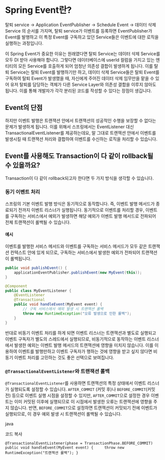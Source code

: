 # Spring Event란?
탈퇴 service -> Application EventPublisher -> Schedule Event -> 데이터 삭제 Service
의 순서를 가지며, 탈퇴 service가 이벤트를 등록하면 EventPublisher가 Event를 발행하고 이 특정 Event를 구독하고 있던 Service들은 이벤트에 대한 로직을 실행하는 과정입니다.

이 Spring Event가 중요한 이유는 원래였다면 탈퇴 Service는 데이터 삭제 Service를 모두 DI 받아 사용해야 합니다.
그렇다면 데이터베이스에 userId 컬럼을 가지고 있는 엔티티의 모든 Service를 호출하게 되어 엄청난 의존성 결합이 발생하게 됩니다.
이를 탈퇴 Service는 탈퇴 Event를 발행하기만 하고, 데이터 삭제 Service들은 탈퇴 Event를 구독하여 탈퇴 Event가 발생했을 때, 자신에게 주어진 데이터 삭제 임무만을 맡을 수 있어 유저 탈퇴를 담당하는 객체가 다른 Service Layer와 의존성 결합을 이루지 않아도 됩니다.
이를 통해 개발자가 각각 분리된 코드를 작성할 수 있다는 장점이 생깁니다.

## Event의 단점
하지만 이벤트 발행은 트랜잭션 안에서 트랜잭션의 성공적인 수행을 보장할 수 없다는 문제가 발생하게 됩니다.
이를 위해서 스프링에서는 EventListener 대신 TransactionalEventListener를 제공하는데요, 말 그대로 트랜잭션 안에서 이벤트를 발생시킬 때 트랜잭션 처리와 결합하여 이벤트를 수신하는 로직을 처리할 수 있습니다.

## Event를 사용해도 Transaction이 다 같이 rollback될 수 있을까요?
Transaction이 다 같이 rollback되고자 한다면 두 가지 방식을 생각할 수 있습니다.
### 동기 이벤트 처리
스프링의 기본 이벤트 발행 방식은 동기적으로 동작합니다. 즉, 이벤트 발행 메서드가 종료되기 전까지 이벤트 리스너가 실행됩니다.
동기적으로 이벤트를 처리할 경우, 이벤트를 구독하는 서비스에서 예외가 발생하면 해당 예외가 이벤트 발행 메서드로 전파되어 전체 트랜잭션이 롤백될 수 있습니다.

#### 예시
이벤트를 발행한 서비스 메서드와 이벤트를 구독하는 서비스 메서드가 모두 같은 트랜잭션 컨텍스트 안에 있게 되므로, 구독하는 서비스에서 발생한 예외가 전파되어 트랜잭션이 롤백됩니다.
```java
public void publishEvent() {
    applicationEventPublisher.publishEvent(new MyEvent(this));
}
```
```java
@Component
public class MyEventListener {
    @EventListener
    @Transactional
    public void handleEvent(MyEvent event) {
        // 구독 서비스에서 예외 발생 시 트랜잭션 롤백
        throw new RuntimeException("오류 발생으로 인한 롤백");
    }
}
```

반대로 비동기 이벤트 처리를 하게 되면 이벤트 리스너는 트랜잭션과 별도로 실행되고 이벤트 구독자가 별도의 스레드에서 실행되므로, 비동기적으로 동작하는 이벤트 리스너에서 발생한 예외는 이벤트 발행 메서드의 트랜잭션에 영향을 미치지 않습니다.
이를 이용하여 이벤트를 발행만하고 이벤트 구독자가 행하는 것에 영향을 받고 싶지 않다면 비동기 이벤트 처리를 고민하는 것도 좋은 선택으로 보여집니다.
### `@TransactionalEventListener`와 트랜잭션 롤백
`@TransactionalEventListener`를 사용하면 트랜잭션의 특정 상태에서 이벤트 리스너가 실행되도록 설정할 수 있습니다. `AFTER_COMMIT` (커밋 후)나 `BEFORE_COMMIT`(커밋 전) 등으로 이벤트 실행 시점을 설정할 수 있지만, `AFTER_COMMIT`으로 설정한 경우 이벤트는 이미 커밋된 이후에 실행되므로 이 시점에서 발생한 오류는 트랜잭션에 영향을 주지 않습니다. 반면, `BEFORE_COMMIT`으로 설정하면 트랜잭션이 커밋되기 전에 이벤트가 실행되므로, 이 경우 예외 발생 시 트랜잭션이 롤백될 수 있습니다.

java

코드 복사

`@TransactionalEventListener(phase = TransactionPhase.BEFORE_COMMIT) public void handleEvent(MyEvent event) {     throw new RuntimeException("트랜잭션 롤백"); }`
